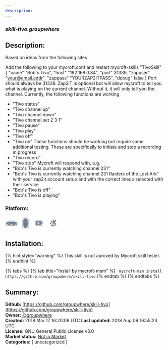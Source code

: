 ```yaml
---
description: 
---
```


### _skill-tivo.groupwhere_  
## Description:  
Based on ideas from the following sites




Add the following to your mycroft.conf and restart mycroft-skills
"TivoSkill" {
"name" "Bob's Tivo",
"host" "192.168.0.84",
"port" 31339,
"zapuser" "your@email.addr",
"zappass" "YOURZAP2ITPASS",
"debug" false
}
Port should always be 31339.  Zap2iT is optional but will allow mycroft to tell you what is playing on the current channel.  Without it, it will only tell you the channel.
Currently, the following functions are working
* "Tivo status"
* "Tivo channel up"
* "Tivo channel down"
* "Tivo channel set 2 3 1"
* "Tivo pause"
* "Tivo play"
* "Tivo off"
* "Tivo on"
These functions should be working but require some additional testing.  These are specifically to initiate and stop a recording in progress
* "Tivo record"
* "Tivo stop"
Mycroft will respond with, e.g.
* "Bob's Tivo is currently watching channel 231"
* "Bob's Tivo is currently watching channel 231 Raiders of the Lost Ark" with your zap2it account setup and with the correct lineup selected with their service
* "Bob's Tivo is off"
* "Bob's Tivo is playing"  
  
### Platform:  
 ![Mark I](../.gitbook/assets/mark-1-icon.png)  ![Mark II](../.gitbook/assets/mark-2-icon.png)  ![Picroft](../.gitbook/assets/picroft-icon.png)  ![plasmoid](../.gitbook/assets/kde.png)   
## Installation:  
{% hint style="warning" %}
This skill is not aproved by Mycroft skill tester.
{% endhint %}
    
{% tabs %}
{% tab title="Install by mycroft-msm" %}
``` mycroft-msm install https://github.com/groupwhere/skill-tivo```
{% endtab %}
  {% endtabs %}
    
## Summary:  
**Github:** [https://github.com/groupwhere/skill-tivo](https://github.com/groupwhere/skill-tivo)  
**Owner:** [@groupwhere](https://github.com/groupwhere)  
**Created:** 2018 Mar 17 16:20:08 UTC  **Last updated:** 2018 Aug 09 16:55:23 UTC  
**License:** GNU General Public License v3.0  
**Market status:** [Not in Market](https://market.mycroft.ai/skill/)  
**Categories:** [ uncategorized ]   
